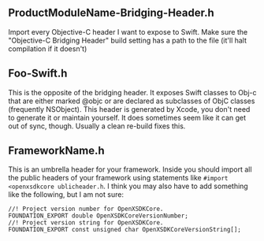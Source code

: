 
## ProductModuleName-Bridging-Header.h
Import every Objective-C header I want to expose to Swift. Make sure the "Objective-C Bridging Header" build setting has a path to the file (it'll halt compilation if it doesn't)
    
## Foo-Swift.h
This is the opposite of the bridging header. It exposes Swift classes to Obj-c that are either marked @objc or are declared as subclasses of ObjC classes (frequently NSObject). This header is generated by Xcode, you don't need to generate it or maintain yourself. It does sometimes seem like it can get out of sync, though. Usually a clean re-build fixes this.
    
## FrameworkName.h
This is an umbrella header for your framework. Inside you should import all the public headers of your framework using statements like `#import <openxsdkcore ublicheader.h`. I think you may also have to add something like the following, but I am not sure:

```
//! Project version number for OpenXSDKCore.
FOUNDATION_EXPORT double OpenXSDKCoreVersionNumber;
//! Project version string for OpenXSDKCore.
FOUNDATION_EXPORT const unsigned char OpenXSDKCoreVersionString[];
```
